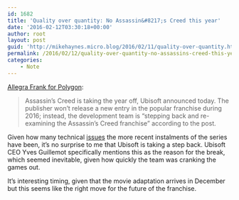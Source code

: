 ```yaml
---
id: 1682
title: 'Quality over quantity: No Assassin&#8217;s Creed this year'
date: '2016-02-12T03:30:18+00:00'
author: root
layout: post
guid: 'http://mikehaynes.micro.blog/2016/02/11/quality-over-quantity.html'
permalink: /2016/02/12/quality-over-quantity-no-assassins-creed-this-year/
categories:
    - Note
---
```


[Allegra Frank for Polygon](http://www.polygon.com/2016/2/11/10966664/assassins-creed-no-new-game-2016):

> Assassin’s Creed is taking the year off, Ubisoft announced today. The publisher won’t release a new entry in the popular franchise during 2016; instead, the development team is “stepping back and re-examining the Assassin’s Creed franchise” according to the post.

Given how many technical [issues](http://www.bbc.com/news/technology-30226586) the more recent instalments of the series have been, it’s no surprise to me that Ubisoft is taking a step back. Ubisoft CEO Yves Guillemot specifically mentions this as the reason for the break, which seemed inevitable, given how quickly the team was cranking the games out.

It’s interesting timing, given that the movie adaptation arrives in December but this seems like the right move for the future of the franchise.